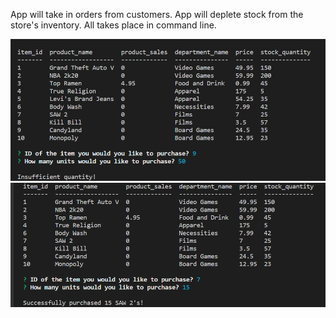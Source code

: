App will take in orders from customers.
App will deplete stock from the store's inventory.
All takes place in command line.

![GitHub Logo](/Notworking.png)
![GitHub Logo](/Working.png)

